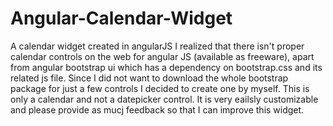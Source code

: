 # Angular-Calendar-Widget
A calendar widget created in angularJS
I realized that there isn't proper calendar controls on the web for angular JS (available as freeware), apart from angular bootstrap ui 
which has a dependency on bootstrap.css and its related js file. Since I did not want to download the whole bootstrap package for just a few 
controls I decided to create one by myself. This is only a calendar and not a datepicker control. It is very eailsly customizable and please 
provide as mucj feedback so that I can improve this widget.
